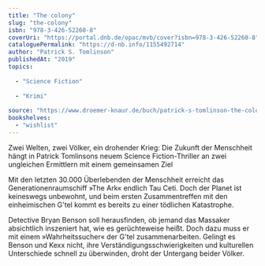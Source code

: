 ```yaml
---
title: "The colony"
slug: "the-colony"
isbn: "978-3-426-52260-8"
coverUri: "https://portal.dnb.de/opac/mvb/cover?isbn=978-3-426-52260-8"
cataloguePermalink: "https://d-nb.info/1155492714"
author: "Patrick S. Tomlinson"
publishedAt: "2019"
topics:
  
  - "Science Fiction"
    
  - "Krimi"
    
source: "https://www.droemer-knaur.de/buch/patrick-s-tomlinson-the-colony-ein-neuer-anfang-9783426522608"
bookshelves: 
  - "wishlist"
---
```

Zwei Welten, zwei Völker, ein drohender Krieg: Die Zukunft der Menschheit 
hängt in Patrick Tomlinsons neuem Science Fiction-Thriller an zwei ungleichen 
Ermittlern mit einem gemeinsamen Ziel

Mit den letzten 30.000 Überlebenden der Menschheit erreicht das 
Generationenraumschiff »The Ark« endlich Tau Ceti. Doch der Planet ist 
keineswegs unbewohnt, und beim ersten Zusammentreffen mit den einheimischen 
G'tel kommt es bereits zu einer tödlichen Katastrophe.

Detective Bryan Benson soll herausfinden, ob jemand das Massaker absichtlich 
inszeniert hat, wie es gerüchteweise heißt. Doch dazu muss er mit einem 
»Wahrheitssucher« der G'tel zusammenarbeiten. Gelingt es Benson und Kexx nicht, 
ihre Verständigungsschwierigkeiten und kulturellen Unterschiede schnell zu 
überwinden, droht der Untergang beider Völker.